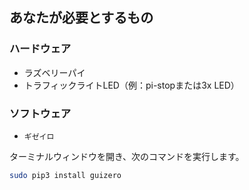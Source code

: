 ## あなたが必要とするもの

### ハードウェア

- ラズベリーパイ
- トラフィックライトLED（例：pi-stopまたは3x LED）

### ソフトウェア

- `ギゼイロ`

ターミナルウィンドウを開き、次のコマンドを実行します。

```bash
sudo pip3 install guizero
```